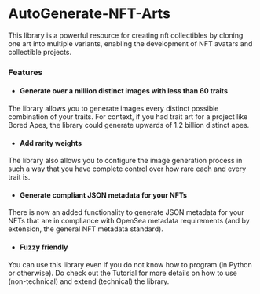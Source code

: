# AutoGenerate-NFT-Arts
This library is a powerful resource for creating nft collectibles by cloning one art into multiple variants, enabling the development of NFT avatars and collectible projects.

### Features
 - #### Generate over a million distinct images with less than 60 traits
The library allows you to generate images every distinct possible combination of your traits. For context, if you had trait art for a project like Bored Apes, the library could generate upwards of 1.2 billion distinct apes.

 - #### Add rarity weights
The library also allows you to configure the image generation process in such a way that you have complete control over how rare each and every trait is.

 - #### Generate compliant JSON metadata for your NFTs
There is now an added functionality to generate JSON metadata for your NFTs that are in compliance with OpenSea metadata requirements (and by extension, the general NFT metadata standard).

 - #### Fuzzy friendly
You can use this library even if you do not know how to program (in Python or otherwise). Do check out the Tutorial for more details on how to use (non-technical) and extend (technical) the library.
